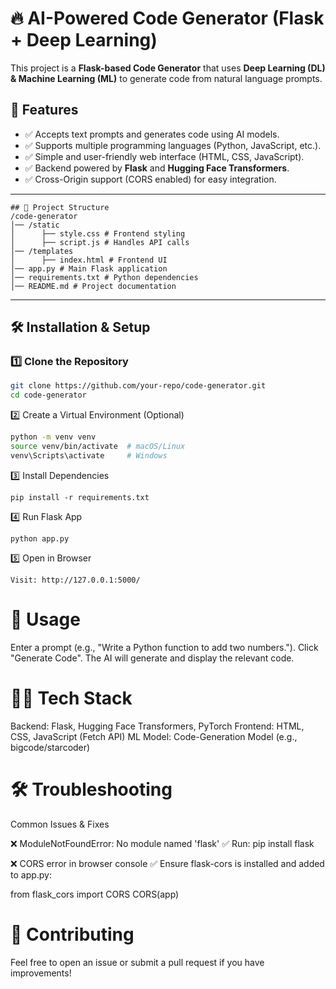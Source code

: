 
# 🔥 AI-Powered Code Generator (Flask + Deep Learning)

This project is a **Flask-based Code Generator** that uses **Deep Learning (DL) & Machine Learning (ML)** to generate code from natural language prompts.

## 🚀 Features
- ✅ Accepts text prompts and generates code using AI models.
- ✅ Supports multiple programming languages (Python, JavaScript, etc.).
- ✅ Simple and user-friendly web interface (HTML, CSS, JavaScript).
- ✅ Backend powered by **Flask** and **Hugging Face Transformers**.
- ✅ Cross-Origin support (CORS enabled) for easy integration.

---
```
## 📂 Project Structure
/code-generator 
│── /static 
│      ├── style.css # Frontend styling
│      ├── script.js # Handles API calls 
│── /templates 
│      ├── index.html # Frontend UI
│── app.py # Main Flask application 
│── requirements.txt # Python dependencies 
│── README.md # Project documentation
```


---

## 🛠️ Installation & Setup

### 1️⃣ Clone the Repository
```bash
git clone https://github.com/your-repo/code-generator.git
cd code-generator
```
2️⃣ Create a Virtual Environment (Optional)
```bash
python -m venv venv
source venv/bin/activate  # macOS/Linux
venv\Scripts\activate     # Windows
```
3️⃣ Install Dependencies
```
pip install -r requirements.txt
```
4️⃣ Run Flask App
```
python app.py
```
5️⃣ Open in Browser
```
Visit: http://127.0.0.1:5000/
```

# 🎯 Usage
Enter a prompt (e.g., "Write a Python function to add two numbers.").
Click "Generate Code".
The AI will generate and display the relevant code.

# 🧑‍💻 Tech Stack
Backend: Flask, Hugging Face Transformers, PyTorch
Frontend: HTML, CSS, JavaScript (Fetch API)
ML Model: Code-Generation Model (e.g., bigcode/starcoder)
# 🛠️ Troubleshooting

Common Issues & Fixes

❌ ModuleNotFoundError: No module named 'flask'
✅ Run: pip install flask

❌ CORS error in browser console
✅ Ensure flask-cors is installed and added to app.py:

from flask_cors import CORS
CORS(app)
# 🤝 Contributing
Feel free to open an issue or submit a pull request if you have improvements!

